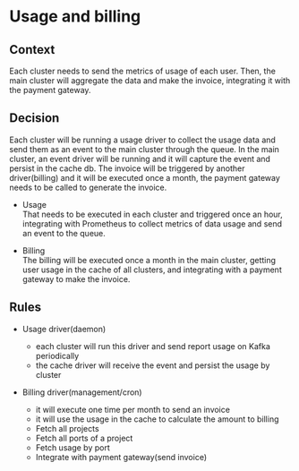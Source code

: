 # Usage and billing

## Context

Each cluster needs to send the metrics of usage of each user. Then, the main cluster will aggregate the data and make the invoice, integrating it with the payment gateway.

## Decision

Each cluster will be running a usage driver to collect the usage data and send them as an event to the main cluster through the queue. In the main cluster, an event driver will be running and it will capture the event and persist in the cache db. The invoice will be triggered by another driver(billing) and it will be executed once a month, the payment gateway needs to be called to generate the invoice.

- Usage  
  That needs to be executed in each cluster and triggered once an hour, integrating with Prometheus to collect metrics of data usage and send an event to the queue.

- Billing  
  The billing will be executed once a month in the main cluster, getting user usage in the cache of all clusters, and integrating with a payment gateway to make the invoice.

## Rules

- Usage driver(daemon)
  - each cluster will run this driver and send report usage on Kafka periodically
  - the cache driver will receive the event and persist the usage by cluster

- Billing driver(management/cron)
  - it will execute one time per month to send an invoice
  - it will use the usage in the cache to calculate the amount to billing
  - Fetch all projects
  - Fetch all ports of a project
  - Fetch usage by port
  - Integrate with payment gateway(send invoice)
